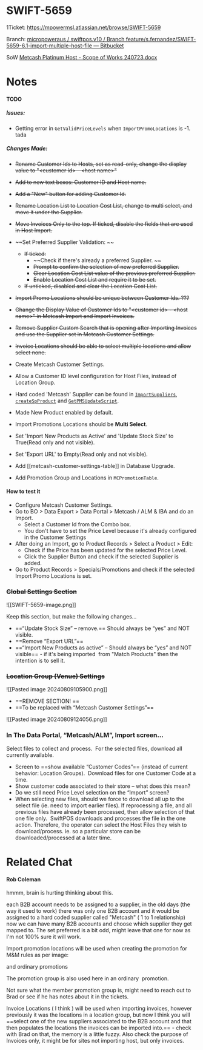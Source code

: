 # SWIFT-5659 

1Ticket: https://mpowermsl.atlassian.net/browse/SWIFT-5659

Branch: [micropoweraus / swiftpos.v10 / Branch feature/s.fernandez/SWIFT-5659-6.1-import-multiple-host-file — Bitbucket](https://bitbucket.org/micropoweraus/swiftpos.v10/branch/feature/s.fernandez/SWIFT-5659-6.1-import-multiple-host-file?dest=develop)

SoW [Metcash Platinum Host - Scope of Works 240723.docx](https://ooliogroup.sharepoint.com/:w:/r/sites/swiftpos/RD/Scope%20of%20Works/Metcash%20Platinum%20Host%20-%20Scope%20of%20Works%20240723.docx?d=wd30e2dba588c8e1548ed3d98722c5313&csf=1&web=1&e=q4v0y0 "https://ooliogroup.sharepoint.com/:w:/r/sites/swiftpos/RD/Scope%20of%20Works/Metcash%20Platinum%20Host%20-%20Scope%20of%20Works%20240723.docx?d=wd30e2dba588c8e1548ed3d98722c5313&csf=1&web=1&e=q4v0y0")

# Notes
#### TODO
##### Issues:
- Getting error in `GetValidPriceLevels` when `ImportPromoLocations` is -1.
tada
##### Changes Made:
- ~~Rename Customer Ids to Hosts, set as read-only, change the display value to "\<customer id\> - \<host name\>"~~
- ~~Add to new text boxes: Customer ID and Host name.~~
- ~~Add a "New" button for adding Customer Id.~~
- ~~Rename Location List to Location Cost List, change to multi select, and move it under the Supplier.~~
- ~~Move Invoices Only to the top. If ticked, disable the fields that are used in Host Import.~~
- ~~Set Preferred Supplier Validation: ~~
	- ~~If ticked:~~
		- ~~Check if there's already a preferred Supplier. ~~
		- ~~Prompt to confirm the selection of new preferred Supplier.~~
		- ~~Clear Location Cost List value of the previous preferred Supplier.~~
		- ~~Enable Location Cost List and require it to be set.~~
	- ~~If unticked, disabled and clear the Location Cost List.~~
- ~~Import Promo Locations should be unique between Customer Ids. ???~~
- ~~Change the Display Value of Customer Ids to  "\<customer id\> - \<host name\>" in Metcash Import and Import Invoices.~~
- ~~Remove Supplier Custom Search that is opening after Importing Invoices and use the Supplier set in Metcash Customer Settings.~~
- ~~Invoice Locations should be able to select multiple locations and allow select none.~~

- Create Metcash Customer Settings.
- Allow a Customer ID level configuration for Host Files, instead of Location Group. 
- Hard coded 'Metcash' Supplier can be found in [`ImportSuppliers`](import-suppliers.md), [`createSpProduct`](create-spproduct.md) and [`GetPMSUpdateScript`](import-supplier-get-pms-update-script.md).
- Made New Product enabled by default.
- Import Promotions Locations should be **Multi Select**.
- Set 'Import New Products as Active' and 'Update Stock Size' to True(Read only and not visible).
- Set 'Export URL' to Empty(Read only and not visible).
- Add  [[metcash-customer-settings-table]] in Database Upgrade.
- Add Promotion Group and Locations in `MCPromotionTable`.

#### How to test it
- Configure Metcash Customer Settings.
- Go to BO > Data Export > Data Portal > Metcash / ALM & IBA and do an Import.
	- Select a Customer Id from the Combo box.
	- You don't have to set the Price Level because it's already configured in the Customer Settings
- After doing an Import, go to Product Records > Select a Product > Edit:
	- Check if the Price has been updated for the selected Price Level.
	- Click the Supplier Button and check if the selected Supplier is added.
- Go to Product Records > Specials/Promotions and check if the selected Import Promo Locations is set.

### ~~Global Settings Section~~ 
![[SWIFT-5659-image.png]]

Keep this section, but make the following changes… 

- ==“Update Stock Size” – remove.== Should always be “yes” and NOT visible. 
- ==Remove “Export URL”==
- ==“Import New Products as active” – Should always be “yes” and NOT visible== - if it's being imported  from "Match Products" then the intention is to sell it. 


### ~~Location Group (Venue) Settings~~ 
![[Pasted image 20240809105900.png]]

- ==REMOVE SECTION! ==
- ==To be replaced with “Metcash Customer Settings”== 


![[Pasted image 20240809124056.png]]
### In The Data Portal, “Metcash/ALM”, Import screen… 
Select files to collect and process. 
For the selected files, download all currently available. 

- Screen to ==show available “Customer Codes”== (instead of current behavior: Location Groups). 
Download files for one Customer Code at a time. 
- Show customer code associated to their store – what does this mean? 
- Do we still need Price Level selection on the “Import” screen? 
- When selecting new files, should we force to download all up to the select file (ie. need to import earlier files). If reprocessing a file, and all previous files have already been processed, then allow selection of that one file only. 
	SwiftPOS downloads and processes the file in the one action. Therefore, the operator can select the Host Files they wish to download/process. ie. so a particular store can be downloaded/processed at a later time.

# Related Chat

#### Rob Coleman 
hmmm, brain is hurting thinking about this.

each B2B account needs to be assigned to a supplier, in the old days (the way it used to work) there was only one B2B account and it would be assigned to a hard coded supplier called "Metcash" ( 1 to 1 relationship) now we can have many B2B accounts and choose which supplier they get mapped to. The set preferred is a bit odd, might leave that one for now as I'm not 100% sure it will work. 

Import promotion locations will be used when creating the promotion for M&M rules as per image:

and ordinary promotions

The promotion group is also used here in an ordinary  promotion.

Not sure what the member promotion group is, might need to reach out to Brad or see if he has notes about it in the tickets.

Invoice Locations ( I think ) will be used when importing invoices, however previously it was the locations in a location group, but now I think you will ==select one of the new suppliers associated to the B2B account and that then populates the locations the invoices can be imported into.== - check with Brad on that, the memory is a little fuzzy. Also check the purpose of Invoices only, it might be for sites not importing host, but only invoices.